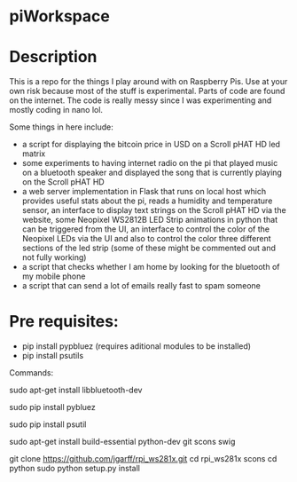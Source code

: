 # piWorkspace

# Description
This is a repo for the things I play around with on Raspberry Pis. Use at your own risk because most of the stuff is experimental. Parts of code are found on the internet. The code is really messy since I was experimenting and mostly coding in nano lol. 

Some things in here include:
* a script for displaying the bitcoin price in USD on a Scroll pHAT HD led matrix
* some experiments to having internet radio on the pi that played music on a bluetooth speaker and displayed the song that is currently playing on the Scroll pHAT HD
* a web server implementation in Flask that runs on local host which provides useful stats about the pi, reads a humidity and temperature sensor, an interface to display text strings on the Scroll pHAT HD via the website, some Neopixel WS2812B LED Strip animations in python that can be triggered from the UI, an interface to control the color of the Neopixel LEDs via the UI and also to control the color three different sections of the led strip (some of these might be commented out and not fully working)
* a script that checks whether I am home by looking for the bluetooth of my mobile phone
* a script that can send a lot of emails really fast to spam someone
# Pre requisites:
* pip install pypbluez (requires aditional modules to be installed)
* pip install psutils

Commands: 

sudo apt-get install libbluetooth-dev

sudo pip install pybluez

sudo pip install psutil

sudo apt-get install build-essential python-dev git scons swig

git clone https://github.com/jgarff/rpi_ws281x.git
cd rpi_ws281x
scons
cd python
sudo python setup.py install
